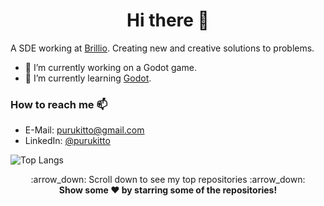 <h1 align="center">Hi there 👋</h1>

A SDE working at [Brillio](https://www.brillio.com/). Creating new and creative solutions to problems.

- 🔭 I’m currently working on a Godot game.
- 🌱 I’m currently learning [Godot](https://godotengine.org/).

### How to reach me 📫
- E-Mail: [purukitto@gmail.com](mailto:purukitto@gmail.com)
- LinkedIn: [@purukitto](https://www.linkedin.com/in/purukitto/)

![Top Langs](https://github-readme-stats.vercel.app/api/top-langs/?username=Purukitto&layout=compact)
<!-- ![GitHub stats](https://github-readme-stats.vercel.app/api?username=Purukitto&show_icons=true&count_private=true?) -->


  <p align="center">
    :arrow_down: Scroll down to see my top repositories :arrow_down:
    <br>
    <b>
      Show some ❤️ by starring some of the repositories!
    </b>
  </p>

